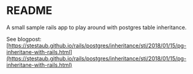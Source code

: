# README

A small sample rails app to play around with postgres table inheritance.

See blogpost: [https://stestaub.github.io/rails/postgres/inheritance/sti/2018/01/15/pg-inheritane-with-rails.html](https://stestaub.github.io/rails/postgres/inheritance/sti/2018/01/15/pg-inheritane-with-rails.html)